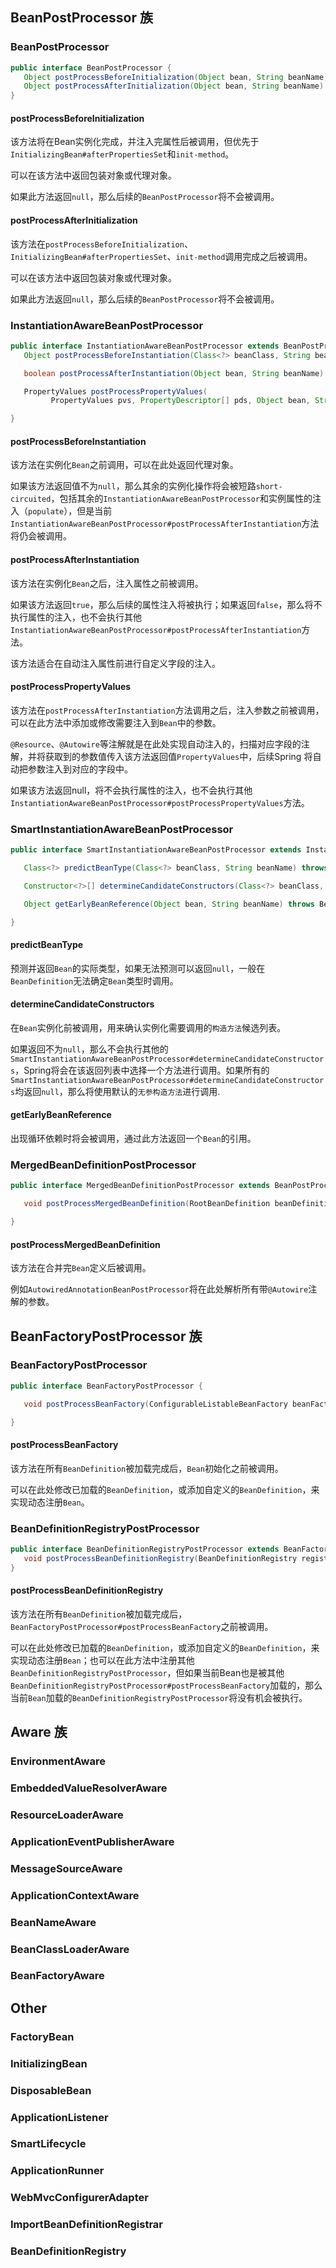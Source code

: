 

## BeanPostProcessor 族

### BeanPostProcessor

```java
public interface BeanPostProcessor {
   Object postProcessBeforeInitialization(Object bean, String beanName) throws BeansException;
   Object postProcessAfterInitialization(Object bean, String beanName) throws BeansException;
}
```



#### postProcessBeforeInitialization

该方法将在Bean实例化完成，并注入完属性后被调用，但优先于`InitializingBean#afterPropertiesSet`和`init-method`。

可以在该方法中返回包装对象或代理对象。

如果此方法返回`null`，那么后续的`BeanPostProcessor`将不会被调用。

#### postProcessAfterInitialization

该方法在`postProcessBeforeInitialization`、`InitializingBean#afterPropertiesSet`、`init-method`调用完成之后被调用。

可以在该方法中返回包装对象或代理对象。

如果此方法返回`null`，那么后续的`BeanPostProcessor`将不会被调用。

### InstantiationAwareBeanPostProcessor

```java
public interface InstantiationAwareBeanPostProcessor extends BeanPostProcessor {
   Object postProcessBeforeInstantiation(Class<?> beanClass, String beanName) throws BeansException;

   boolean postProcessAfterInstantiation(Object bean, String beanName) throws BeansException;

   PropertyValues postProcessPropertyValues(
         PropertyValues pvs, PropertyDescriptor[] pds, Object bean, String beanName) throws BeansException;

}
```

#### postProcessBeforeInstantiation

该方法在实例化`Bean`之前调用，可以在此处返回代理对象。

如果该方法返回值不为`null`，那么其余的实例化操作将会被短路`short-circuited`，包括其余的`InstantiationAwareBeanPostProcessor`和实例属性的注入（`populate`），但是当前`InstantiationAwareBeanPostProcessor#postProcessAfterInstantiation`方法将仍会被调用。

#### postProcessAfterInstantiation

该方法在实例化`Bean`之后，注入属性之前被调用。

如果该方法返回`true`，那么后续的属性注入将被执行；如果返回`false`，那么将不执行属性的注入，也不会执行其他`InstantiationAwareBeanPostProcessor#postProcessAfterInstantiation`方法。

该方法适合在自动注入属性前进行自定义字段的注入。

#### postProcessPropertyValues

该方法在`postProcessAfterInstantiation`方法调用之后，注入参数之前被调用，可以在此方法中添加或修改需要注入到`Bean`中的参数。

`@Resource`、`@Autowire`等注解就是在此处实现自动注入的，扫描对应字段的注解，并将获取到的参数值传入该方法返回值`PropertyValues`中，后续Spring 将自动把参数注入到对应的字段中。

如果该方法返回null，将不会执行属性的注入，也不会执行其他`InstantiationAwareBeanPostProcessor#postProcessPropertyValues`方法。



### SmartInstantiationAwareBeanPostProcessor

```java
public interface SmartInstantiationAwareBeanPostProcessor extends InstantiationAwareBeanPostProcessor {

   Class<?> predictBeanType(Class<?> beanClass, String beanName) throws BeansException;

   Constructor<?>[] determineCandidateConstructors(Class<?> beanClass, String beanName) throws BeansException;

   Object getEarlyBeanReference(Object bean, String beanName) throws BeansException;

}
```

#### predictBeanType

预测并返回`Bean`的实际类型，如果无法预测可以返回`null`，一般在`BeanDefinition`无法确定`Bean`类型时调用。

#### determineCandidateConstructors

在`Bean`实例化前被调用，用来确认实例化需要调用的`构造方法`候选列表。

如果返回不为`null`，那么不会执行其他的`SmartInstantiationAwareBeanPostProcessor#determineCandidateConstructors`，Spring将会在该返回列表中选择一个方法进行调用。如果所有的`SmartInstantiationAwareBeanPostProcessor#determineCandidateConstructors`均返回`null`，那么将使用默认的`无参构造方法`进行调用.

#### getEarlyBeanReference

出现循环依赖时将会被调用，通过此方法返回一个`Bean`的引用。

### MergedBeanDefinitionPostProcessor

```java
public interface MergedBeanDefinitionPostProcessor extends BeanPostProcessor {

   void postProcessMergedBeanDefinition(RootBeanDefinition beanDefinition, Class<?> beanType, String beanName);

}
```



#### postProcessMergedBeanDefinition

该方法在合并完`Bean`定义后被调用。

例如`AutowiredAnnotationBeanPostProcessor`将在此处解析所有带`@Autowire`注解的参数。

## BeanFactoryPostProcessor 族

### BeanFactoryPostProcessor

```java
public interface BeanFactoryPostProcessor {

   void postProcessBeanFactory(ConfigurableListableBeanFactory beanFactory) throws BeansException;

}
```

#### postProcessBeanFactory

该方法在所有`BeanDefinition`被加载完成后，`Bean`初始化之前被调用。

可以在此处修改已加载的`BeanDefinition`，或添加自定义的`BeanDefinition`，来实现动态注册`Bean`。



### BeanDefinitionRegistryPostProcessor

```java
public interface BeanDefinitionRegistryPostProcessor extends BeanFactoryPostProcessor {
   void postProcessBeanDefinitionRegistry(BeanDefinitionRegistry registry) throws BeansException;
}
```



#### postProcessBeanDefinitionRegistry

该方法在所有`BeanDefinition`被加载完成后，`BeanFactoryPostProcessor#postProcessBeanFactory`之前被调用。

可以在此处修改已加载的`BeanDefinition`，或添加自定义的`BeanDefinition`，来实现动态注册`Bean`；也可以在此方法中注册其他`BeanDefinitionRegistryPostProcessor`，但如果当前Bean也是被其他`BeanDefinitionRegistryPostProcessor#postProcessBeanFactory`加载的，那么当前`Bean`加载的`BeanDefinitionRegistryPostProcessor`将没有机会被执行。



## Aware 族

### EnvironmentAware

### EmbeddedValueResolverAware

### ResourceLoaderAware

### ApplicationEventPublisherAware

### MessageSourceAware

### ApplicationContextAware



### BeanNameAware

### BeanClassLoaderAware

### BeanFactoryAware





## Other 

### FactoryBean

### InitializingBean

### DisposableBean

### ApplicationListener

### SmartLifecycle

### ApplicationRunner

### WebMvcConfigurerAdapter

### ImportBeanDefinitionRegistrar

### BeanDefinitionRegistry




